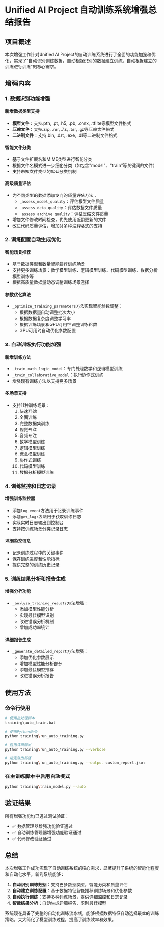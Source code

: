 # Unified AI Project 自动训练系统增强总结报告

## 项目概述

本次增强工作针对Unified AI Project的自动训练系统进行了全面的功能加强和优化，实现了"自动识别训练数据，自动根据识别的数据建立训练，自动根据建立的训练进行训练"的核心需求。

## 增强内容

### 1. 数据识别功能增强

#### 新增数据类型支持
- **模型文件**：支持.pth, .pt, .h5, .pb, .onnx, .tflite等模型文件格式
- **压缩文件**：支持.zip, .rar, .7z, .tar, .gz等压缩文件格式
- **二进制文件**：支持.bin, .dat, .exe, .dll等二进制文件格式

#### 智能文件分类
- 基于文件扩展名和MIME类型进行智能分类
- 根据文件名模式进一步细化分类（如包含"model"、"train"等关键词的文件）
- 支持未知文件类型的默认分类机制

#### 高级质量评估
- 为不同类型的数据添加专门的质量评估方法：
  - `_assess_model_quality`：评估模型文件质量
  - `_assess_data_quality`：评估数据文件质量
  - `_assess_archive_quality`：评估压缩文件质量
- 增加文件修改时间检查，优先使用近期更新的文件
- 改进代码质量评估，增加对多种注释格式的支持

### 2. 训练配置自动生成优化

#### 智能场景推荐
- 基于数据类型和数量智能推荐训练场景
- 支持更多训练场景：数学模型训练、逻辑模型训练、代码模型训练、数据分析模型训练等
- 根据高质量数据量动态调整训练场景选择

#### 参数优化算法
- `_optimize_training_parameters`方法实现智能参数调整：
  - 根据数据量自动调整批次大小
  - 根据数据复杂度调整学习率
  - 根据训练场景和GPU可用性调整训练轮数
  - GPU可用时自动优化参数配置

### 3. 自动训练执行功能加强

#### 新增训练方法
- `_train_math_logic_model`：专门处理数学和逻辑模型训练
- `_train_collaborative_model`：执行协作式训练
- 增强现有训练方法以支持更多场景

#### 多场景支持
- 支持11种训练场景：
  1. 快速开始
  2. 全面训练
  3. 完整数据集训练
  4. 视觉专注
  5. 音频专注
  6. 数学模型训练
  7. 逻辑模型训练
  8. 概念模型训练
  9. 协作式训练
  10. 代码模型训练
  11. 数据分析模型训练

### 4. 训练监控和日志记录

#### 增强训练监控器
- 添加`log_event`方法用于记录训练事件
- 添加`get_logs`方法用于获取训练日志
- 实现实时日志输出到控制台
- 支持按训练场景分类记录日志

#### 详细监控信息
- 记录训练过程中的关键事件
- 保存训练进度和性能指标
- 提供完整的训练历史记录

### 5. 训练结果分析和报告生成

#### 增强分析功能
- `_analyze_training_results`方法增强：
  - 添加模型性能分析
  - 实现最佳模型识别
  - 改进错误分析机制
  - 增加成功率统计

#### 详细报告生成
- `_generate_detailed_report`方法增强：
  - 添加优化参数展示
  - 增加模型性能分析部分
  - 添加最佳模型推荐
  - 改进错误分析报告

## 使用方法

### 命令行使用
```bash
# 使用批处理脚本
training\auto_train.bat

# 使用Python命令
python training\run_auto_training.py

# 启用详细输出
python training\run_auto_training.py --verbose

# 指定输出路径
python training\run_auto_training.py --output custom_report.json
```

### 在主训练脚本中启用自动模式
```bash
python training\train_model.py --auto
```

## 验证结果

所有增强功能均已通过测试验证：
- ✅ 数据管理器增强功能验证通过
- ✅ 自动训练管理器增强功能验证通过
- ✅ 代码修改验证通过

## 总结

本次增强工作成功实现了自动训练系统的核心需求，显著提升了系统的智能化程度和自动化水平。新的系统能够：

1. **自动识别训练数据**：支持更多数据类型，智能分类和质量评估
2. **自动建立训练配置**：基于数据特征智能推荐训练场景和优化参数
3. **自动执行训练**：支持多种训练场景，提供详细监控和日志记录
4. **智能结果分析**：自动生成详细报告，识别最佳模型

系统现在具备了完整的自动化训练流水线，能够根据数据特征自动选择最优的训练策略，大大简化了模型训练过程，提高了训练效率和效果。